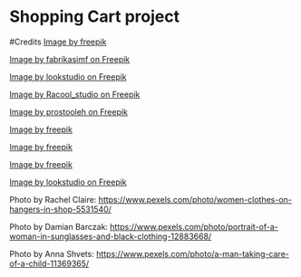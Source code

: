# Shopping Cart project


#Credits 
<a href="https://www.freepik.com/free-photo/clothes-clothing-store_4452895.htm#fromView=search&page=1&position=51&uuid=ed00314d-e98e-4e7a-a79a-7c7140dea68f">Image by freepik</a>

<a href="https://www.freepik.com/free-photo/baby-clothes-boys-wooden-background_21106410.htm#fromView=search&page=1&position=47&uuid=5ffce3c6-f76d-4c3a-85fc-108c4df646aa">Image by fabrikasimf on Freepik</a>

<a href="https://www.freepik.com/free-photo/women-white-t-shirts-black-polka-dot-outfits-posing-beige-wall_12860689.htm#fromView=search&page=1&position=22&uuid=8c58e75f-d75f-430a-9e8d-7f5ec533030a">Image by lookstudio on Freepik</a>

<a href="https://www.freepik.com/free-photo/funny-kid-isolated-white_6118421.htm#fromView=search&page=1&position=1&uuid=54a7349f-e1af-4d81-b8ce-138d6f7c78c7">Image by Racool_studio on Freepik</a>

<a href="https://www.freepik.com/free-photo/girls-with-coffe_1342259.htm#fromView=search&page=1&position=49&uuid=76295256-bde5-4e6d-a39f-e74cc0d3ba23">Image by prostooleh on Freepik</a>

<a href="https://www.freepik.com/free-photo/close-up-flannel-shirt-detail_30117429.htm#fromView=search&page=1&position=25&uuid=a3a2efa0-e7b9-4af4-a8d3-93422a41073f">Image by freepik</a>

<a href="https://www.freepik.com/free-photo/cute-girl-wearing-bikini_29963755.htm#fromView=search&page=1&position=26&uuid=45f60b3c-103d-4a80-be84-7885d3d372f8">Image by freepik</a>

<a href="https://www.freepik.com/free-photo/full-shot-kids-posing-together_33625875.htm#fromView=search&page=1&position=1&uuid=b779cf02-e5f9-4dfc-ba01-07b4c0f4af47">Image by freepik</a>

<a href="https://www.freepik.com/free-photo/enthusiastic-red-haired-girl-dancing-vintage-straw-hat-gray-wall-indoor-photo-glad-curly-lady-yellow-outfit_11577140.htm#fromView=search&page=1&position=8&uuid=b9be9e9f-78dd-4040-90c5-7d5e3c00b55f">Image by lookstudio on Freepik</a>

Photo by Rachel Claire: https://www.pexels.com/photo/women-clothes-on-hangers-in-shop-5531540/

Photo by Damian Barczak: https://www.pexels.com/photo/portrait-of-a-woman-in-sunglasses-and-black-clothing-12883668/

Photo by Anna Shvets: https://www.pexels.com/photo/a-man-taking-care-of-a-child-11369365/
